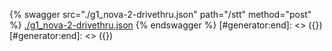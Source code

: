 [#generator:start]: <> ({ "template": "openapi" })
[#generator:start]: <> ({ "template": "openapi" })
{% swagger src="./g1_nova-2-drivethru.json" path="/stt" method="post" %}
[./g1_nova-2-drivethru.json](./g1_nova-2-drivethru.json)
{% endswagger %}
[#generator:end]: <> ({})
[#generator:end]: <> ({})